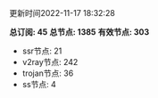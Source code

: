 更新时间2022-11-17 18:32:28

**总订阅: 45**
**总节点: 1385**
**有效节点: 303**
- ssr节点: 21
- v2ray节点: 242
- trojan节点: 36
- ss节点: 4
